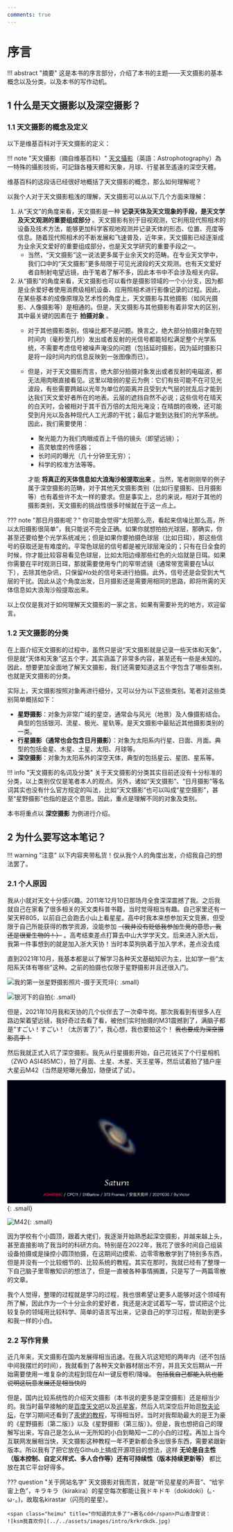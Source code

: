 ```yaml
---
comments: true
---
```


# 序言

!!! abstract "摘要"
    这是本书的序言部分，介绍了本书的主题——天文摄影的基本概念以及分类，以及本书的写作动机。

## 1 什么是天文摄影以及深空摄影？

### 1.1 天文摄影的概念及定义

以下是维基百科对于天文摄影的定义：

!!! note "天文攝影（摘自维基百科）"
    [天文攝影](https://zh.wikipedia.org/zh/天文攝影)（英語：Astrophotography）為一特殊的攝影技術，可記錄各種天體和天象，月球、行星甚至遙遠的深空天體。

维基百科的这段话已经很好地概括了天文摄影的概念，那么如何理解呢？

以我个人对于天文摄影粗浅的理解，天文摄影可以从以下几个方面来理解：

1. 从“天文”的角度来看，天文摄影是一种 **记录天体及天文现象的手段，是天文学及天文观测的重要组成部分** 。天文摄影有别于目视观测，它利用现代照相术的设备及技术方法，能够更加科学客观地观测并记录天体的形态、位置、亮度等信息。随着现代照相术的不断发展和飞速普及，近年来，天文摄影已经逐渐成为业余天文爱好的重要组成部分，也是天文学研究的重要手段之一。
    * 当然，“天文摄影”这一说法更多属于业余天文的范畴。在专业天文学中，我们口中的“天文摄影”更多局限于可见光波段的天文观测。也有天文爱好者自制射电望远镜，由于笔者了解不多，因此本书中不会涉及相关内容。
2. 从“摄影”的角度来看，天文摄影也可以看作是摄影领域的一个小分支，因为都是业余爱好者使用消费级相机设备、应用照相术进行影像记录的过程。因此，在某些基本的成像原理及艺术性的角度上，天文摄影与其他摄影（如风光摄影、人像摄影等）是相通的。但是，天文摄影与其他摄影有着非常大的区别，其中最关键的因素在于 **拍摄对象** 。
    * 对于其他摄影类别，信噪比都不是问题。换言之，绝大部分拍摄对象在短时间内（毫秒至几秒）发出或者反射的光信号都能轻松满足整个光学系统，不需要考虑信号被噪声淹没的问题（包括延时摄影，因为延时摄影只是将一段时间内的信息反映到一张图像而已）。
    * 但是，对于天文摄影而言，绝大部分拍摄对象发出或者反射的电磁波，都无法用肉眼直接看见。这里以暗弱的星云为例：它们有些可能不在可见光波段，有些需要跨越以光年为单位的距离并且受到大气层的扰乱后才能到达我们天文爱好者所在的地表。云层的遮挡自然不必说；这些信号在晴天的白天时，会被相对于其千百万倍的太阳光淹没；在晴朗的夜晚，还可能受到月光以及各种现代人工光源的干扰；最后才能到达我们的光学系统。因此，我们需要使用：
        * 聚光能力为我们肉眼成百上千倍的镜头（即望远镜）；
        * 高灵敏度的传感器；
        * 长时间的曝光（几十分钟至无穷）；
        * 科学的校准方法等等。
    
        才能 **将真正的天体信息如大浪淘沙般提取出来** 。当然，笔者刚刚举的例子属于深空摄影的范畴，对于其他天文摄影类别（比如行星摄影、日月摄影等）也有着些许不太一样的要求。但是事实上，总的来说，相对于其他的摄影类别，天文摄影的挑战性很多时候就在于这一点上。

??? note "那日月摄影呢？"
    你可能会觉得“太阳那么亮，看起来信噪比那么高，所以太阳摄影很简单”，我只能说不完全正确。如果你就想拍拍光球层，那确实，你甚至还要给整个光学系统减光；但是如果你要拍摄色球层（比如日珥），那这些信号的获取还是有难度的。平常色球层的信号都是被光球层淹没的；只有在日全食的时候，你才能比较容易看见色球层，比如太阳边缘那些红色的火焰就是日珥。如果你需要在平时观测日珥，那就需要使用专门的窄带滤镜（通常带宽需要在1Å以下），去除其他杂讯，只保留$H\alpha$处的信号来进行拍摄。此外，信号还是会受到大气层的干扰。因此从这个角度出发，日月摄影还是需要用相同的思路，即将所需的天体信息如大浪淘沙般提取出来。

以上仅仅是我对于如何理解天文摄影的一家之言。如果有需要补充的地方，欢迎留言。

### 1.2 天文摄影的分类

在上面介绍天文摄影的过程中，虽然只是说“天文摄影就是记录一些天体和天象”，但是就“天体和天象”这五个字，其实涵盖了非常多内容，甚至还有一些是未知的。因此，想要更加全面地了解天文摄影，我们还需要知道这五个字包含了哪些类别，也就是天文摄影的分类。

实际上，天文摄影按照对象再进行细分，又可以分为以下这些类别。笔者对这些类别简单概括如下：

* **星野摄影**：对象为非常广域的星空，通常会与风光（地景）及人像摄影结合。典型的包括银河、流星、极光、星轨等。是天文摄影中最贴近其他摄影类别的一类。
* **行星摄影（通常也会包含日月摄影）**：对象为太阳系内行星、日面、月面。典型的包括金星、木星、土星、太阳、月球等。
* **深空摄影**：对象为太阳系外的深空天体，典型的包括星云、星团、星系等。

!!! info "天文摄影的名词及分类"
    关于天文摄影的分类其实目前还没有十分标准的分类，以上类别仅仅是笔者本人的观点。另外，诸如“天文摄影”、“日月摄影”等名词其实也没有什么官方规定的叫法，比如“天文摄影”也可以叫成“星空摄影”，甚至“星野摄影”也指的是这个意思。因此，重点是理解不同的对象及类别。

本书将重点以 **深空摄影** 为例进行介绍。

## 2 为什么要写这本笔记？

!!! warning "注意"
    以下内容夹带私货！仅从我个人的角度出发，介绍我自己的想法罢了。

### 2.1 个人原因

我从小就对天文十分感兴趣。2011年12月10日那场月全食深深震撼了我。之后我就自己在家看了很多相关的天文类科普书籍，当时觉得相当有趣。自己家里还有一架天秤805，以前自己会跑去小山上看星星。高中时我本来想参加天文竞赛，但受限于自己所能获得的教学资源，没能参加 ~~（我并没有贬低我参加生竞的意思，我还是很爱生物的！）~~ 。高考结束差点打算去中山大学学天文。后来进入浙大后，我第一件事想到的就是加入浙大天协！<span class="heimu" title="你知道的太多了">当时本菜狗执着于加入学术，差点没去成</span>

直到2021年10月，我基本都是以了解学习各种天文基础知识为主，比如学一些“太阳系天体有哪些”这种。之前的拍摄也仅限于星野摄影并且还很入门。

![我的第一张星野摄影照片-摄于天荒坪](../../assets/images/intro/longtimeago.png){: .small}

![银河下的自拍](../../assets/images/intro/selfie-under-milkyway.jpg){: .small}

但是，2021年10月我和天协的几个伙伴去了一次牵牛岗。那次我看到有很多人在路边架着望远镜，我好奇过去看了看，被他们实时拍摄的M31震撼到了，满脑子都是“すごい！すごい！（太厉害了）”，我心想，我也要拍这个！ ~~我也要成为深空摄影高手！~~

然后我就正式入坑了深空摄影。我先从行星摄影开始，自己花钱买了个行星相机（ZWO ASI485MC），拍了月面、土星、木星、天王星等，然后试着拍了猎户座大星云M42（当然是短曝光叠加，随便试了试）。

![土星](../../assets/images/intro/Saturn.png){: .small}

![M42](../../assets/images/intro/M42(pb2).jpg){: .small}

因为学校有个小圆顶，跟着大佬们，我逐渐开始熟悉起深空摄影，并越来越上头<span class="heimu" title="你知道的太多了">，甚至直接影响了我当时的科研方向</span>。特别是在2022年，我花了很多时间自己组装设备拍摄或是操控小圆顶拍摄，在这期间边摸索、边零零散散学到了特别多东西，但是并没有一个比较细节的、比较系统的教程。其实在那时，我就已经有了整理一下自己脑子里零散知识的想法了，但是一直被各种事情搁置，只是写了一两篇零散的文章。

我个人觉得，整理的过程就是学习的过程，我也很希望让更多人能够对这个领域有所了解，因此作为一个十分业余的爱好者，我还是决定试着写一写，尝试把这个比较复杂的领域用比较科学、简单的语言写出来，记录自己的学习过程，帮助到更多和我一样的小白。

### 2.2 写作背景

近几年来，天文摄影在国内发展得相当迅速。在我入坑这短短的两年内（还不包括中间我摆烂的时间），我就看到了各种天文新器材层出不穷，并且天文后期从一开始需要使用一堆复杂的流程到现在AI一键反卷积/降噪。 ~~包括我自己都能入坑也能说明这玩意发展还是相当快的~~

但是，国内比较系统性的介绍天文摄影（本书说的更多是深空摄影）还是相当少的。我当时最早接触的是[百度天文吧](https://jump2.bdimg.com/f?kw=%E5%A4%A9%E6%96%87&ie=utf-8&tab=main)以及[巡星客](https://www.istarshooter.com/)，然后入坑深空后开始逛[牧夫论坛](https://bbs.imufu.cn/forum.php)，在学习期间还看到了[汞佬的教程](https://www.zhihu.com/column/HGAstronomyStudio)，写得相当好。当时对我帮助最大的是王为豪的《星野摄影（第二版）》以及《星野摄影（第三版）》。但是，我也想把自己的理解写出来，写自己是怎么从一无所知的小白到略知一二的小白的过程。再加上当今互联网发展相当快，天文摄影这种教程一年不更新都会多出很多东西，需要紧跟新版本。所以我有了把它放在Github上搞成开源项目的想法，这样 **无论是自主性（版本控制、自定义样式、多人合作等）还有可持续性（版本持续更新等）** 都比放在其它平台好得多。

??? question "关于网站名字"
    天文摄影对我而言，就是“听见星星的声音”、“给宇宙上色”，キラキラ（kirakira）的星空每次都能让我ドキドキ（dokidoki）(｡･ω･｡)，故取名kirastar（闪亮的星星）。

    <span class="heimu" title="你知道的太多了">著名cdd</span>戸山香澄曾说：
    ![ksm我喜欢你](../../assets/images/intro/krkrdkdk.jpg)